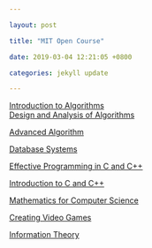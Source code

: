 ```yaml
---

layout: post

title: "MIT Open Course"

date: 2019-03-04 12:21:05 +0800

categories: jekyll update

---
```


<script type="text/x-mathjax-config">
MathJax.Hub.Config({
tex2jax: {
skipTags: ['script', 'noscript', 'style', 'textarea', 'pre'],
inlineMath: [['$','$']]
}
});
</script>
<script src='https://cdnjs.cloudflare.com/ajax/libs/mathjax/2.7.5/latest.js?config=TeX-MML-AM_CHTML' async></script>

<a href="https://ocw.mit.edu/courses/electrical-engineering-and-computer-science/6-006-introduction-to-algorithms-fall-2011/lecture-notes/">Introduction to Algorithms</a>  
<a href="https://ocw.mit.edu/courses/electrical-engineering-and-computer-science/6-046j-design-and-analysis-of-algorithms-spring-2015/lecture-notes/"> Design and Analysis of Algorithms </a>  

<a href="https://ocw.mit.edu/courses/electrical-engineering-and-computer-science/6-854j-advanced-algorithms-fall-2008/lecture-notes/">Advanced Algorithm</a>  

<a href="https://ocw.mit.edu/courses/electrical-engineering-and-computer-science/6-830-database-systems-fall-2010/lecture-notes/">Database Systems</a>  

<a href="https://ocw.mit.edu/courses/electrical-engineering-and-computer-science/6-s096-effective-programming-in-c-and-c-january-iap-2014/lecture-notes/"> Effective Programming in C and C++ <a>  

<a href="https://ocw.mit.edu/courses/electrical-engineering-and-computer-science/6-s096-introduction-to-c-and-c-january-iap-2013/lectures-and-assignments/"> Introduction to C and C++ </a>  

<a href="https://ocw.mit.edu/courses/electrical-engineering-and-computer-science/6-042j-mathematics-for-computer-science-spring-2015/lecture-slides/"> Mathematics for Computer Science </a>  

<a href="https://ocw.mit.edu/courses/comparative-media-studies-writing/cms-611j-creating-video-games-fall-2014/projects/">Creating Video Games</a>  

<a href="https://ocw.mit.edu/courses/electrical-engineering-and-computer-science/6-441-information-theory-spring-2016/lecture-notes/">Information Theory</a>  

[jekyll-docs]: https://jekyllrb.com/docs/home

[jekyll-gh]: https://github.com/jekyll/jekyll

[jekyll-talk]: https://talk.jekyllrb.com/
